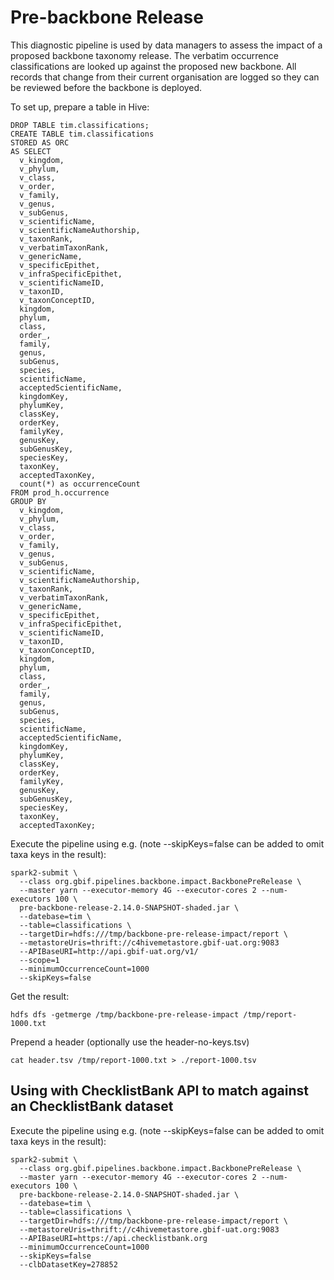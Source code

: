 # Pre-backbone Release

This diagnostic pipeline is used by data managers to assess the impact
of a proposed backbone taxonomy release. The verbatim occurrence
classifications are looked up against the proposed new
backbone. All records that change from their current organisation
are logged so they can be reviewed before the backbone is deployed.

To set up, prepare a table in Hive:
```
DROP TABLE tim.classifications;
CREATE TABLE tim.classifications
STORED AS ORC
AS SELECT
  v_kingdom,
  v_phylum,
  v_class,
  v_order,
  v_family,
  v_genus,
  v_subGenus,
  v_scientificName,
  v_scientificNameAuthorship,
  v_taxonRank,
  v_verbatimTaxonRank,
  v_genericName,
  v_specificEpithet,
  v_infraSpecificEpithet,
  v_scientificNameID,
  v_taxonID,
  v_taxonConceptID,    
  kingdom,
  phylum,
  class,
  order_,
  family,
  genus,
  subGenus,
  species,
  scientificName,
  acceptedScientificName,
  kingdomKey,
  phylumKey,
  classKey,
  orderKey,
  familyKey,
  genusKey,
  subGenusKey,
  speciesKey,
  taxonKey,
  acceptedTaxonKey,
  count(*) as occurrenceCount
FROM prod_h.occurrence
GROUP BY
  v_kingdom,
  v_phylum,
  v_class,
  v_order,
  v_family,
  v_genus,
  v_subGenus,
  v_scientificName,
  v_scientificNameAuthorship,
  v_taxonRank,
  v_verbatimTaxonRank,
  v_genericName,
  v_specificEpithet,
  v_infraSpecificEpithet,
  v_scientificNameID,
  v_taxonID,
  v_taxonConceptID,  
  kingdom,
  phylum,
  class,
  order_,
  family,
  genus,
  subGenus,
  species,
  scientificName,
  acceptedScientificName,
  kingdomKey,
  phylumKey,
  classKey,
  orderKey,
  familyKey,
  genusKey,
  subGenusKey,
  speciesKey,
  taxonKey,
  acceptedTaxonKey;
```

Execute the pipeline using e.g. (note --skipKeys=false can be added to omit taxa keys in the result):
```
spark2-submit \
  --class org.gbif.pipelines.backbone.impact.BackbonePreRelease \
  --master yarn --executor-memory 4G --executor-cores 2 --num-executors 100 \
  pre-backbone-release-2.14.0-SNAPSHOT-shaded.jar \
  --datebase=tim \
  --table=classifications \
  --targetDir=hdfs:///tmp/backbone-pre-release-impact/report \
  --metastoreUris=thrift://c4hivemetastore.gbif-uat.org:9083
  --APIBaseURI=http://api.gbif-uat.org/v1/
  --scope=1
  --minimumOccurrenceCount=1000
  --skipKeys=false
```

Get the result:
```
hdfs dfs -getmerge /tmp/backbone-pre-release-impact /tmp/report-1000.txt
```

Prepend a header (optionally use the header-no-keys.tsv)
```
cat header.tsv /tmp/report-1000.txt > ./report-1000.tsv
```

## Using with ChecklistBank API to match against an ChecklistBank dataset

Execute the pipeline using e.g. (note --skipKeys=false can be added to omit taxa keys in the result):
```
spark2-submit \
  --class org.gbif.pipelines.backbone.impact.BackbonePreRelease \
  --master yarn --executor-memory 4G --executor-cores 2 --num-executors 100 \
  pre-backbone-release-2.14.0-SNAPSHOT-shaded.jar \
  --datebase=tim \
  --table=classifications \
  --targetDir=hdfs:///tmp/backbone-pre-release-impact/report \
  --metastoreUris=thrift://c4hivemetastore.gbif-uat.org:9083
  --APIBaseURI=https://api.checklistbank.org
  --minimumOccurrenceCount=1000
  --skipKeys=false
  --clbDatasetKey=278852
```